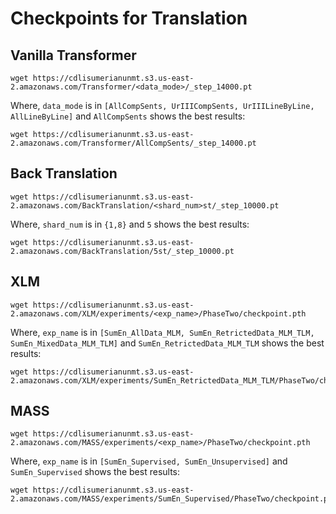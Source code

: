 # Checkpoints for Translation

## Vanilla Transformer

```
wget https://cdlisumerianunmt.s3.us-east-2.amazonaws.com/Transformer/<data_mode>/_step_14000.pt
````
Where, ```data_mode``` is in ```[AllCompSents, UrIIICompSents, UrIIILineByLine, AllLineByLine]``` and ```AllCompSents``` shows the best results:

```
wget https://cdlisumerianunmt.s3.us-east-2.amazonaws.com/Transformer/AllCompSents/_step_14000.pt
````

## Back Translation 

```
wget https://cdlisumerianunmt.s3.us-east-2.amazonaws.com/BackTranslation/<shard_num>st/_step_10000.pt
```
Where, ```shard_num``` is in ```{1,8}``` and ```5``` shows the best results:

```
wget https://cdlisumerianunmt.s3.us-east-2.amazonaws.com/BackTranslation/5st/_step_10000.pt
```

## XLM

```
wget https://cdlisumerianunmt.s3.us-east-2.amazonaws.com/XLM/experiments/<exp_name>/PhaseTwo/checkpoint.pth
```
Where, ```exp_name``` is in ```[SumEn_AllData_MLM, SumEn_RetrictedData_MLM_TLM, SumEn_MixedData_MLM_TLM]``` and ```SumEn_RetrictedData_MLM_TLM``` shows the best results:

```
wget https://cdlisumerianunmt.s3.us-east-2.amazonaws.com/XLM/experiments/SumEn_RetrictedData_MLM_TLM/PhaseTwo/checkpoint.pth
```

## MASS

```
wget https://cdlisumerianunmt.s3.us-east-2.amazonaws.com/MASS/experiments/<exp_name>/PhaseTwo/checkpoint.pth
```
Where, ```exp_name``` is in ```[SumEn_Supervised, SumEn_Unsupervised]``` and ```SumEn_Supervised``` shows the best results:

```
wget https://cdlisumerianunmt.s3.us-east-2.amazonaws.com/MASS/experiments/SumEn_Supervised/PhaseTwo/checkpoint.pth
```
